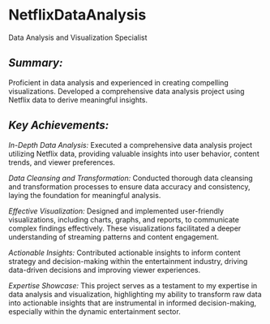 # NetflixDataAnalysis

Data Analysis and Visualization Specialist

 ##  _Summary:_

Proficient in data analysis and experienced in creating compelling visualizations. Developed a comprehensive data analysis project using Netflix data to derive meaningful insights.

## _Key Achievements:_

_In-Depth Data Analysis:_ Executed a comprehensive data analysis project utilizing Netflix data, providing valuable insights into user behavior, content trends, and viewer preferences.

_Data Cleansing and Transformation:_ Conducted thorough data cleansing and transformation processes to ensure data accuracy and consistency, laying the foundation for meaningful analysis.

_Effective Visualization:_ Designed and implemented user-friendly visualizations, including charts, graphs, and reports, to communicate complex findings effectively. These visualizations facilitated a deeper understanding of streaming patterns and content engagement.

_Actionable Insights:_ Contributed actionable insights to inform content strategy and decision-making within the entertainment industry, driving data-driven decisions and improving viewer experiences.

_Expertise Showcase:_ This project serves as a testament to my expertise in data analysis and visualization, highlighting my ability to transform raw data into actionable insights that are instrumental in informed decision-making, especially within the dynamic entertainment sector.




 
